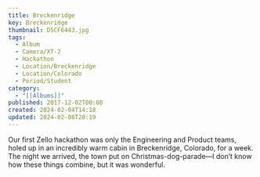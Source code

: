 ```yaml
---
title: Breckenridge
key: Breckenridge
thumbnail: DSCF6443.jpg
tags:
  - Album
  - Camera/XT-2
  - Hackathon
  - Location/Breckenridge
  - Location/Colorado
  - Period/Student
category:
  - "[[Albums]]"
published: 2017-12-02T00:00
created: 2024-02-04T14:18
updated: 2024-02-06T20:19
---
```

Our first Zello hackathon was only the Engineering and Product teams, holed up in an incredibly warm cabin in Breckenridge, Colorado, for a week. The night we arrived, the town put on Christmas-dog-parade—I don’t know how these things combine, but it was wonderful.
